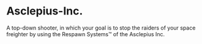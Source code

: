 # Asclepius-Inc.
A top-down shooter, in which your goal is to stop the raiders of your space freighter by using the Respawn Systems™ of the Asclepius Inc.
